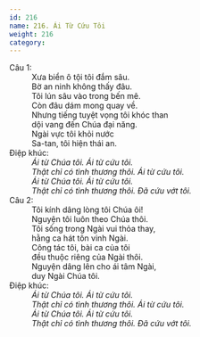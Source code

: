 ```yaml
---
id: 216
name: 216. Ái Từ Cứu Tôi
weight: 216
category: 
---
```

<dl><dt>Câu 1:</dt><dd data-verse="1">Xưa biển ô tội tôi đắm sâu. <br/>Bờ an ninh không thấy đâu. <br/>Tôi lún sâu vào trong bến mê. <br/>Còn đâu dám mong quay về. <br/>Nhưng tiếng tuyệt vọng tôi khóc than <br/>dội vang đến Chúa đại năng. <br/>Ngài vực tôi khỏi nước <br/>Sa-tan, tôi hiện thái an. </dd><dt>Điệp khúc:</dt><dd data-chorus="1"><em>Ái từ Chúa tôi. Ái từ cứu tôi. <br/>Thật chỉ có tình thương thôi. Ái từ cứu tôi. <br/>Ái từ Chúa tôi. Ái từ cứu tôi. <br/>Thật chỉ có tình thương thôi. Đã cứu vớt tôi. </em></dd><dt>Câu 2:</dt><dd data-verse="2">Tôi kính dâng lòng tôi Chúa ôi! <br/>Nguyện tôi luôn theo Chúa thôi. <br/>Tôi sống trong Ngài vui thỏa thay, <br/>hằng ca hát tôn vinh Ngài. <br/>Công tác tôi, bài ca của tôi <br/>đều thuộc riêng của Ngài thôi. <br/>Nguyện dâng lên cho ái tâm Ngài, <br/>duy Ngài Chúa tôi. </dd><dt>Điệp khúc:</dt><dd data-chorus="1"><em>Ái từ Chúa tôi. Ái từ cứu tôi. <br/>Thật chỉ có tình thương thôi. Ái từ cứu tôi. <br/>Ái từ Chúa tôi. Ái từ cứu tôi. <br/>Thật chỉ có tình thương thôi. Đã cứu vớt tôi. </em></dd></dl>
